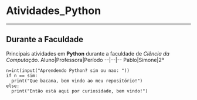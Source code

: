 # Atividades_Python
***
## Durante a Faculdade
Principais atividades em **Python** durante a faculdade de *Ciência da Computação*.
Aluno|Professora|Período
--|--|--
Pablo|Simone|2º
```
n=int(input("Aprendendo Python? sim ou nao: "))
if n == sim:
  print("Que bacana, bem vindo ao meu repositório!")
else:
  print("Então está aqui por curiosidade, bem vindo!")
```
